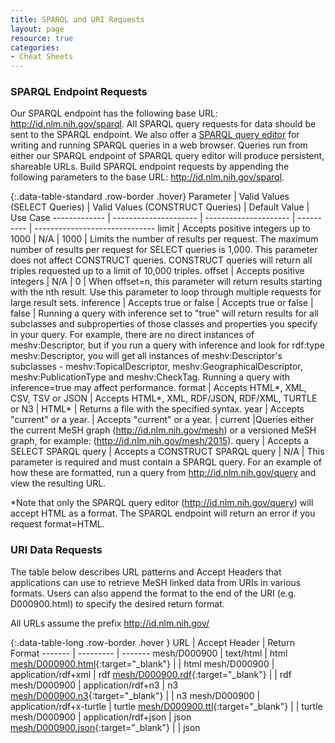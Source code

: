 ```yaml
---
title: SPARQL and URI Requests
layout: page
resource: true
categories:
- Cheat Sheets
---
```

### SPARQL Endpoint Requests

Our SPARQL endpoint has the following base URL: http://id.nlm.nih.gov/sparql. All SPARQL query requests for data should be sent to the SPARQL endpoint. We also offer a [SPARQL query editor](http://id.nlm.nih.gov/query) for writing and running SPARQL queries in a web browser. Queries run from either our SPARQL endpoint of SPARQL query editor will produce persistent, shareable URLs. Build SPARQL endpoint requests by appending the following parameters to the base URL: http://id.nlm.nih.gov/sparql. 

{:.data-table-standard .row-border .hover}
Parameter | Valid Values (SELECT Queries) | Valid Values (CONSTRUCT Queries) | Default Value | Use Case
------------- | --------------------- | --------------------- | ---------- | ------------------------------
limit | Accepts positive integers up to 1000 | N/A | 1000 | Limits the number of results per request. The maximum number of results per request for SELECT queries is 1,000. This parameter does not affect CONSTRUCT queries. CONSTRUCT queries will return all triples requested up to a limit of 10,000 triples. 
offset | Accepts positive integers | N/A | 0 | When offset=n, this parameter will return results starting with the nth result. Use this parameter to loop through multiple requests for large result sets.
inference | Accepts true or false | Accepts true or false | false | Running a query with inference set to "true" will return results for all subclasses and subproperties of those classes and properties you specify in your query. For example, there are no direct instances of meshv:Descriptor, but if you run a query with inference and look for rdf:type meshv:Descriptor, you will get all instances of meshv:Descriptor's subclasses - meshv:TopicalDescriptor, meshv:GeographicalDescriptor, meshv:PublicationType and meshv:CheckTag. Running a query with inference=true may affect performance.
format | Accepts HTML*, XML, CSV, TSV or JSON | Accepts HTML*, XML, RDF/JSON, RDF/XML, TURTLE or N3 | HTML* | Returns a file with the specified syntax. 
year | Accepts "current" or a year. | Accepts "current" or a year. | current |Queries either the current MeSH graph (<http://id.nlm.nih.gov/mesh>) or a versioned MeSH graph, for example: (<http://id.nlm.nih.gov/mesh/2015>). 
query | Accepts a SELECT SPARQL query | Accepts a CONSTRUCT SPARQL query | N/A | This parameter is required and must contain a SPARQL query. For an example of how these are formatted, run a query from http://id.nlm.nih.gov/query and view the resulting URL. 

*Note that only the SPARQL query editor (http://id.nlm.nih.gov/query) will accept HTML as a format. The SPARQL endpoint will return an error if you request format=HTML. 

### URI Data Requests

The table below describes URL patterns and Accept Headers that applications can use to retrieve MeSH linked data from URIs in various formats. Users can also append the format to the end of the URI (e.g. D000900.html) to specify the desired return format.

All URLs assume the prefix http://id.nlm.nih.gov/

{:.data-table-long .row-border .hover }
URL | Accept Header | Return Format
------- | --------- | -------
mesh/D000900 | text/html | html
[mesh/D000900.html](http://id.nlm.nih.gov/mesh/D000900.html){:target="_blank"} | | html
mesh/D000900 | application/rdf+xml | rdf 
[mesh/D000900.rdf](http://id.nlm.nih.gov/mesh/D000900.rdf){:target="_blank"} | | rdf
mesh/D000900 | application/rdf+n3 | n3
[mesh/D000900.n3](http://id.nlm.nih.gov/mesh/D000900.n3){:target="_blank"} | | n3
mesh/D000900 | application/rdf+x-turtle | turtle
[mesh/D000900.ttl](http://id.nlm.nih.gov/mesh/D000900.ttl){:target="_blank"} | | turtle
mesh/D000900 | application/rdf+json | json
[mesh/D000900.json](http://id.nlm.nih.gov/mesh/D000900.json){:target="_blank"} | | json
